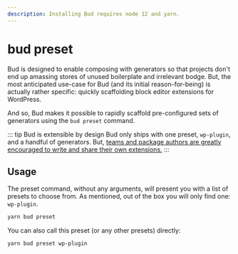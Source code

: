 ```yaml
---
description: Installing Bud requires node 12 and yarn.
---
```


# bud preset

Bud is designed to enable composing with generators so that projects don't end up amassing stores of unused boilerplate and irrelevant bodge. But, the most anticipated use-case for Bud (and its initial reason-for-being) is actually rather specific: quickly scaffolding block editor extensions for WordPress.

And so, Bud makes it possible to rapidly scaffold pre-configured sets of generators using the `bud preset` command.

::: tip Bud is extensible by design
Bud only ships with one preset, `wp-plugin`, and a handful of generators. But, [teams and package authors are greatly encouraged to write and share their own extensions.](extending-bud)
:::

## Usage

The preset command, without any arguments, will present you with a list of presets to choose from. As mentioned, out of the box you will only find one: `wp-plugin`.

```sh
yarn bud preset
```

You can also call this preset (or any other presets) directly:

```sh
yarn bud preset wp-plugin
```
